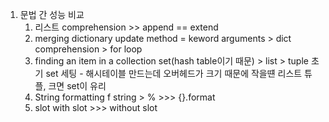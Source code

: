 1. 문법 간 성능 비교
	1. 리스트
	comprehension >> append == extend
	 2. merging dictionary
	 update method = keword arguments  > dict comprehension > for loop
	2. finding an item in a collection
	set(hash table이기 때문) > list > tuple 
	초기 set 세팅 - 해시테이블 만드는데 오버헤드가 크기 때문에 작을떈 리스트 튜플, 크면 set이 유리
	3. String formatting
	f string > % >>> {}.format
	4. slot
	with slot >>> without slot
<!--stackedit_data:
eyJoaXN0b3J5IjpbMTAxMDQ1NDc0MV19
-->